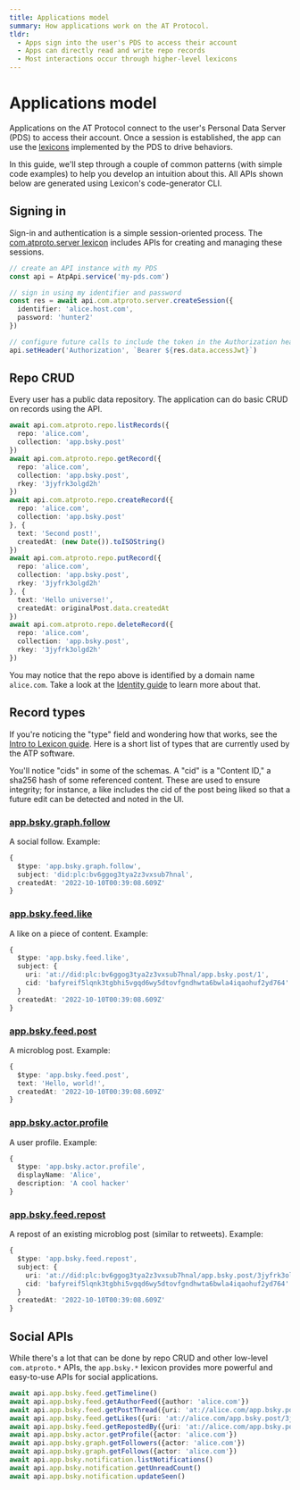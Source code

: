 ```yaml
---
title: Applications model
summary: How applications work on the AT Protocol.
tldr:
  - Apps sign into the user's PDS to access their account
  - Apps can directly read and write repo records
  - Most interactions occur through higher-level lexicons
---
```


# Applications model

Applications on the AT Protocol connect to the user's Personal Data Server (PDS) to access their account. Once a session is established, the app can use the [lexicons](./lexicon) implemented by the PDS to drive behaviors.

In this guide, we'll step through a couple of common patterns (with simple code examples) to help you develop an intuition about this. All APIs shown below are generated using Lexicon's code-generator CLI.

## Signing in

Sign-in and authentication is a simple session-oriented process. The [com.atproto.server lexicon](/lexicons/com-atproto) includes APIs for creating and managing these sessions.

```typescript
// create an API instance with my PDS
const api = AtpApi.service('my-pds.com')

// sign in using my identifier and password
const res = await api.com.atproto.server.createSession({
  identifier: 'alice.host.com',
  password: 'hunter2'
})

// configure future calls to include the token in the Authorization header
api.setHeader('Authorization', `Bearer ${res.data.accessJwt}`)
```

## Repo CRUD

Every user has a public data repository. The application can do basic CRUD on records using the API.

```typescript
await api.com.atproto.repo.listRecords({
  repo: 'alice.com',
  collection: 'app.bsky.post'
})
await api.com.atproto.repo.getRecord({
  repo: 'alice.com',
  collection: 'app.bsky.post',
  rkey: '3jyfrk3olgd2h'
})
await api.com.atproto.repo.createRecord({
  repo: 'alice.com',
  collection: 'app.bsky.post'
}, {
  text: 'Second post!',
  createdAt: (new Date()).toISOString()
})
await api.com.atproto.repo.putRecord({
  repo: 'alice.com',
  collection: 'app.bsky.post',
  rkey: '3jyfrk3olgd2h'
}, {
  text: 'Hello universe!',
  createdAt: originalPost.data.createdAt
})
await api.com.atproto.repo.deleteRecord({
  repo: 'alice.com',
  collection: 'app.bsky.post',
  rkey: '3jyfrk3olgd2h'
})
```

You may notice that the repo above is identified by a domain name `alice.com`. Take a look at the [Identity guide](./identity) to learn more about that.

## Record types

If you're noticing the "type" field and wondering how that works, see the [Intro to Lexicon guide](./lexicon). Here is a short list of types that are currently used by the ATP software.

You'll notice "cids" in some of the schemas. A "cid" is a "Content ID," a sha256 hash of some referenced content. These are used to ensure integrity; for instance, a like includes the cid of the post being liked so that a future edit can be detected and noted in the UI.

### <a href="/lexicons/app-bsky">app.bsky.graph.follow</a>

A social follow. Example:

```typescript
{
  $type: 'app.bsky.graph.follow',
  subject: 'did:plc:bv6ggog3tya2z3vxsub7hnal',
  createdAt: '2022-10-10T00:39:08.609Z'
}
```

### <a href="/lexicons/app-bsky">app.bsky.feed.like</a>

A like on a piece of content. Example:

```typescript
{
  $type: 'app.bsky.feed.like',
  subject: {
    uri: 'at://did:plc:bv6ggog3tya2z3vxsub7hnal/app.bsky.post/1',
    cid: 'bafyreif5lqnk3tgbhi5vgqd6wy5dtovfgndhwta6bwla4iqaohuf2yd764'
  }
  createdAt: '2022-10-10T00:39:08.609Z'
}
```

### <a href="/lexicons/app-bsky">app.bsky.feed.post</a>

A microblog post. Example:

```typescript
{
  $type: 'app.bsky.feed.post',
  text: 'Hello, world!',
  createdAt: '2022-10-10T00:39:08.609Z'
}
```

### <a href="/lexicons/app-bsky">app.bsky.actor.profile</a>

A user profile. Example:

```typescript
{
  $type: 'app.bsky.actor.profile',
  displayName: 'Alice',
  description: 'A cool hacker'
}
```

### <a href="/lexicons/app-bsky">app.bsky.feed.repost</a>

A repost of an existing microblog post (similar to retweets). Example:

```typescript
{
  $type: 'app.bsky.feed.repost',
  subject: {
    uri: 'at://did:plc:bv6ggog3tya2z3vxsub7hnal/app.bsky.post/3jyfrk3olgd2h',
    cid: 'bafyreif5lqnk3tgbhi5vgqd6wy5dtovfgndhwta6bwla4iqaohuf2yd764'
  }
  createdAt: '2022-10-10T00:39:08.609Z'
}
```

## Social APIs

While there's a lot that can be done by repo CRUD and other low-level `com.atproto.*` APIs, the `app.bsky.*` lexicon provides more powerful and easy-to-use APIs for social applications.

```typescript
await api.app.bsky.feed.getTimeline()
await api.app.bsky.feed.getAuthorFeed({author: 'alice.com'})
await api.app.bsky.feed.getPostThread({uri: 'at://alice.com/app.bsky.post/3jyfrk3olgd2h'})
await api.app.bsky.feed.getLikes({uri: 'at://alice.com/app.bsky.post/3jyfrk3olgd2h'})
await api.app.bsky.feed.getRepostedBy({uri: 'at://alice.com/app.bsky.post/3jyfrk3olgd2h'})
await api.app.bsky.actor.getProfile({actor: 'alice.com'})
await api.app.bsky.graph.getFollowers({actor: 'alice.com'})
await api.app.bsky.graph.getFollows({actor: 'alice.com'})
await api.app.bsky.notification.listNotifications()
await api.app.bsky.notification.getUnreadCount()
await api.app.bsky.notification.updateSeen()
```
